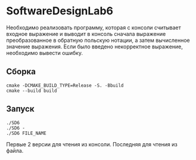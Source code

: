 # SoftwareDesignLab6

Необходимо реализовать программу, которая с консоли считывает входное выражение
и выводит в консоль сначала выражение преобразованное в обратную польскую нотации, а
затем вычисленное значение выражения. Если было введено некорректное выражение,
необходимо вывести ошибку.

## Сборка

```
cmake -DCMAKE_BUILD_TYPE=Release -S. -Bbuild
cmake --build build
```


## Запуск
```
./SD6
./SD6 -
./SD6 FILE_NAME
```

Первые 2 версии для чтения из консоли. Последняя для чтения из файла.
